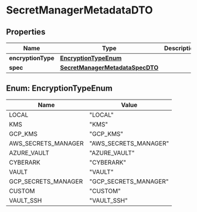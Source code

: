 # SecretManagerMetadataDTO

## Properties
Name | Type | Description | Notes
------------ | ------------- | ------------- | -------------
**encryptionType** | [**EncryptionTypeEnum**](#EncryptionTypeEnum) |  |  [optional]
**spec** | [**SecretManagerMetadataSpecDTO**](SecretManagerMetadataSpecDTO.md) |  |  [optional]

<a name="EncryptionTypeEnum"></a>
## Enum: EncryptionTypeEnum
Name | Value
---- | -----
LOCAL | &quot;LOCAL&quot;
KMS | &quot;KMS&quot;
GCP_KMS | &quot;GCP_KMS&quot;
AWS_SECRETS_MANAGER | &quot;AWS_SECRETS_MANAGER&quot;
AZURE_VAULT | &quot;AZURE_VAULT&quot;
CYBERARK | &quot;CYBERARK&quot;
VAULT | &quot;VAULT&quot;
GCP_SECRETS_MANAGER | &quot;GCP_SECRETS_MANAGER&quot;
CUSTOM | &quot;CUSTOM&quot;
VAULT_SSH | &quot;VAULT_SSH&quot;
